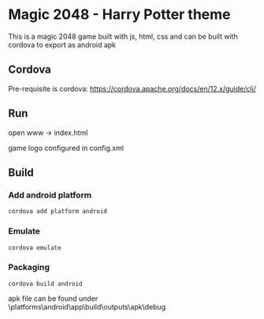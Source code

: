 # Magic 2048 - Harry Potter theme

This is a magic 2048 game built with js, html, css and can be built with cordova to export as android apk

## Cordova
Pre-requisite is cordova: https://cordova.apache.org/docs/en/12.x/guide/cli/

## Run
open www -> index.html

game logo configured in config.xml


## Build
### Add android platform 

`cordova add platform android`

### Emulate
`cordova emulate `

### Packaging

`cordova build android`

apk file can be found under \platforms\android\app\build\outputs\apk\debug
